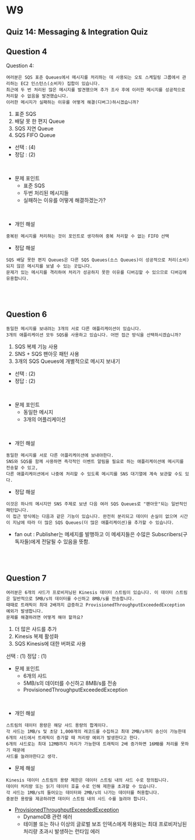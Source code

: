 # W9
## Quiz 14: Messaging & Integration Quiz
## Question 4
Question 4:
```
여러분은 SQS 표준 Queues에서 메시지를 처리하는 데 사용되는 오토 스케일링 그룹에서 관리하는 EC2 인스턴스(소비자) 집합이 있습니다. 
최근에 두 번 처리된 많은 메시지를 발견했으며 추가 조사 후에 이러한 메시지를 성공적으로 처리할 수 없음을 발견했습니다. 
이러한 메시지가 실패하는 이유를 어떻게 해결(디버그)하시겠습니까?
```

1. 표준 SQS
2. 배달 못 한 편지 Queue
3. SQS 지연 Queue
4. SQS FIFO Queue

- 선택 : (4)
- 정답 : (2)

<br>

- 문제 포인트
  - 표준 SQS
  - 두번 처리된 메시지들
  - 실패하는 이유를 어떻게 해결하겠는가?

<br>

- 개인 해설
```
중복된 메시지를 처리하는 것이 포인트로 생각하여 중복 처리할 수 없는 FIFO 선택
```
- 정답 해설
```
SQS 배달 못한 편지 Queues은 다른 SQS Queues(소스 Queues)이 성공적으로 처리(소비)되지 않은 메시지를 보낼 수 있는 곳입니다. 
문제가 있는 메시지를 격리하여 처리가 성공하지 못한 이유를 디버깅할 수 있으므로 디버깅에 유용합니다.
```

<br>
<br>

## Question 6
```
동일한 메시지를 보내려는 3개의 서로 다른 애플리케이션이 있습니다. 
3개의 애플리케이션 모두 SQS를 사용하고 있습니다. 어떤 접근 방식을 선택하시겠습니까?
```
1. SQS 복제 기능 사용
2. SNS + SQS 팬아웃 패턴 사용
3. 3개의 SQS Queues에 개별적으로 메시지 보내기

- 선택 : (2)
- 정답 : (2)

<br>

- 문제 포인트
  - 동일한 메시지
  - 3개의 어플리케이션

<br>

- 개인 해설
```
동일한 메시지를 서로 다른 어플리케이션에 보내야한다.
SNS와 SQS를 함께 사용하면 즉각적인 이벤트 알림을 필요로 하는 애플리케이션에 메시지를 전송할 수 있고, 
다른 애플리케이션에서 나중에 처리할 수 있도록 메시지를 SNS 대기열에 계속 보관할 수도 있다.
```

- 정답 해설 
```
이것은 하나의 메시지만 SNS 주제로 보낸 다음 여러 SQS Queues로 "팬아웃"되는 일반적인 패턴입니다. 
이 접근 방식에는 다음과 같은 기능이 있습니다. 완전히 분리되고 데이터 손실이 없으며 시간이 지남에 따라 더 많은 SQS Queues(더 많은 애플리케이션)을 추가할 수 있습니다.
```
- fan out : Publisher는 메세지를 발행하고 이 메세지들은 수많은 Subscribers(구독자들)에게 전달될 수 있음을 뜻함.

<br>
<br>

## Question 7
```
여러분은 6개의 샤드가 프로비저닝된 Kinesis 데이터 스트림이 있습니다. 이 데이터 스트림은 일반적으로 5MB/s의 데이터를 수신하고 8MB/s를 전송합니다. 
때때로 트래픽이 최대 2배까지 급증하고 ProvisionedThroughputExceededException 예외가 발생합니다. 
문제를 해결하려면 어떻게 해야 할까요?
```
1. 더 많은 샤드를 추가
2. Kinesis 복제 활성화
3. SQS Kinesis에 대한 버퍼로 사용

선택 : (1)
정답 : (1)

- 문제 포인트
  - 6개의 샤드
  - 5MB/s의 데이터를 수신하고 8MB/s를 전송
  - ProvisionedThroughputExceededException

<br>

- 개인 해설
```
스트림의 데이터 용량은 해당 샤드 용량의 합계이다.
각 샤드는 1MB/s 및 초당 1,000개의 레코드를 수집하고 최대 2MB/s까지 송신이 가능한데
6개의 샤드에서 트래픽이 증가할 때 처리량 예외가 발생한다고 한다.
6개의 샤드로는 최대 12MB까지 처리가 가능한데 트래픽이 2배 증가하면 16MB를 처리를 못하기 때문에
샤드를 늘려야한다고 생각.
```
- 문제 해설
```
Kinesis 데이터 스트림의 용량 제한은 데이터 스트림 내의 샤드 수로 정의됩니다.
데이터 처리량 또는 읽기 데이터 호출 수로 인해 제한을 초과할 수 있습니다.
각 샤드는 1MB/s의 들어오는 데이터와 2MB/s의 나가는 데이터를 허용합니다.
충분한 용량을 제공하려면 데이터 스트림 내의 샤드 수를 늘려야 합니다.
```
- [ProvisionedThroughputExceededException](https://docs.aws.amazon.com/ko_kr/amazondynamodb/latest/developerguide/Programming.Errors.html)
  - DynamoDB 관련 에러
  - 테이블 또는 하나 이상의 글로벌 보조 인덱스에게 허용되는 최대 프로비저닝된 처리량 초과시 발생하는 런타임 에러

<br>
<br>


